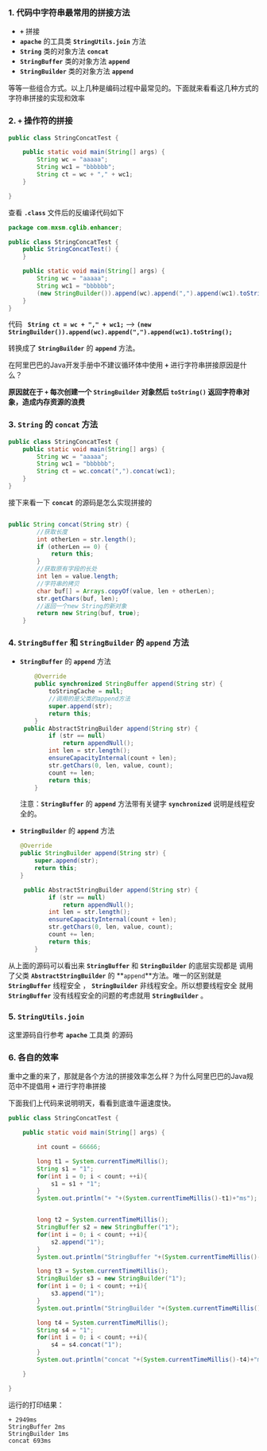 ### 1. 代码中字符串最常用的拼接方法

- **`+`** 拼接
- **`apache`** 的工具类 **`StringUtils.join`** 方法
- **`String`** 类的对象方法 **`concat`**
- **`StringBuffer`** 类的对象方法 **`append`**
- **`StringBuilder`**  类的对象方法  **`append`**

等等一些组合方式。以上几种是编码过程中最常见的。下面就来看看这几种方式的字符串拼接的实现和效率

### 2.  **`+`** 操作符的拼接

```java
public class StringConcatTest {

    public static void main(String[] args) {
        String wc = "aaaaa";
        String wc1 = "bbbbbb";
        String ct = wc + "," + wc1;
    }

}
```

查看 **`.class`** 文件后的反编译代码如下

```java
package com.mxsm.cglib.enhancer;

public class StringConcatTest {
    public StringConcatTest() {
    }

    public static void main(String[] args) {
        String wc = "aaaaa";
        String wc1 = "bbbbbb";
        (new StringBuilder()).append(wc).append(",").append(wc1).toString();
    }
}
```

代码 **` String ct = wc + "," + wc1;`** —> **`(new StringBuilder()).append(wc).append(",").append(wc1).toString();`**

转换成了 **`StringBuilder`** 的 **`append`** 方法。

在阿里巴巴的Java开发手册中不建议循环体中使用 **`+`** 进行字符串拼接原因是什么？

**原因就在于 `+` 每次创建一个 `StringBuilder` 对象然后 `toString()` 返回字符串对象，造成内存资源的浪费** 

### 3. **`String`** 的 **`concat`** 方法

```java
public class StringConcatTest {
    public static void main(String[] args) {
        String wc = "aaaaa";
        String wc1 = "bbbbbb";
        String ct = wc.concat(",").concat(wc1);
    }
}
```

接下来看一下 **`concat`** 的源码是怎么实现拼接的

```java

public String concat(String str) {
    	//获取长度
        int otherLen = str.length();
        if (otherLen == 0) {
            return this;
        }
    	//获取原有字段的长处
        int len = value.length;
    	//字符串的拷贝
        char buf[] = Arrays.copyOf(value, len + otherLen);
        str.getChars(buf, len);
    	//返回一个new String的新对象
        return new String(buf, true);
    }
```

### 4. **`StringBuffer`** 和 **`StringBuilder`** 的 **`append`** 方法

- **`StringBuffer`** 的 **`append`** 方法

  ```java
      @Override
      public synchronized StringBuffer append(String str) {
          toStringCache = null;
          //调用的是父类的append方法
          super.append(str);
          return this;
      }
   public AbstractStringBuilder append(String str) {
          if (str == null)
              return appendNull();
          int len = str.length();
          ensureCapacityInternal(count + len);
          str.getChars(0, len, value, count);
          count += len;
          return this;
      }
  ```

  注意：**`StringBuffer`** 的 **`append`** 方法带有关键字 **`synchronized`** 说明是线程安全的。

- **`StringBuilder`** 的 **`append`** 方法

  ```java
  @Override
  public StringBuilder append(String str) {
      super.append(str);
      return this;
  }
  
   public AbstractStringBuilder append(String str) {
          if (str == null)
              return appendNull();
          int len = str.length();
          ensureCapacityInternal(count + len);
          str.getChars(0, len, value, count);
          count += len;
          return this;
      }
  ```

从上面的源码可以看出来 **`StringBuffer`** 和 **`StringBuilder`** 的底层实现都是 调用了父类 **`AbstractStringBuilder`** 的 **`append`**方法。唯一的区别就是 **`StringBuffer`** 线程安全 ， **`StringBuilder`** 非线程安全。所以想要线程安全 就用 **`StringBuffer`** 没有线程安全的问题的考虑就用 **`StringBuilder`** 。 

### 5. **`StringUtils.join`** 

这里源码自行参考 **`apache`** 工具类 的源码

### 6. 各自的效率

重中之重的来了，那就是各个方法的拼接效率怎么样？为什么阿里巴巴的Java规范中不提倡用 **`+`** 进行字符串拼接

下面我们上代码来说明明天，看看到底谁牛逼速度快。

```java
public class StringConcatTest {

    public static void main(String[] args) {

        int count = 66666;

        long t1 = System.currentTimeMillis();
        String s1 = "1";
        for(int i = 0; i < count; ++i){
            s1 = s1 + "1";
        }
        System.out.println("+ "+(System.currentTimeMillis()-t1)+"ms");


        long t2 = System.currentTimeMillis();
        StringBuffer s2 = new StringBuffer("1");
        for(int i = 0; i < count; ++i){
            s2.append("1");
        }
        System.out.println("StringBuffer "+(System.currentTimeMillis()-t2)+"ms");

        long t3 = System.currentTimeMillis();
        StringBuilder s3 = new StringBuilder("1");
        for(int i = 0; i < count; ++i){
            s3.append("1");
        }
        System.out.println("StringBuilder "+(System.currentTimeMillis()-t3)+"ms");

        long t4 = System.currentTimeMillis();
        String s4 = "1";
        for(int i = 0; i < count; ++i){
            s4 = s4.concat("1");
        }
        System.out.println("concat "+(System.currentTimeMillis()-t4)+"ms");

    }

}
```

运行的打印结果：

```
+ 2949ms
StringBuffer 2ms
StringBuilder 1ms
concat 693ms
```

